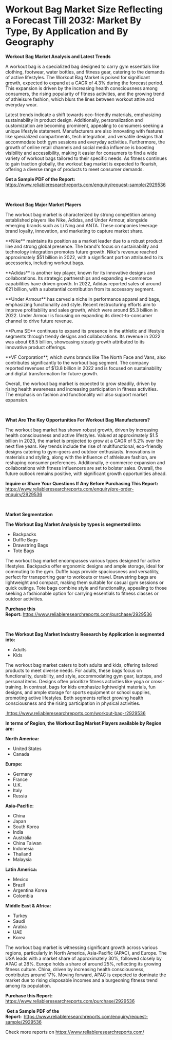<p><h1>Workout Bag Market Size Reflecting a Forecast Till 2032: Market By Type, By Application and By Geography</h1></p><p><strong>Workout Bag Market Analysis and Latest Trends</strong></p>
<p><p>A workout bag is a specialized bag designed to carry gym essentials like clothing, footwear, water bottles, and fitness gear, catering to the demands of active lifestyles. The Workout Bag Market is poised for significant growth, expected to expand at a CAGR of 4.3% during the forecast period. This expansion is driven by the increasing health consciousness among consumers, the rising popularity of fitness activities, and the growing trend of athleisure fashion, which blurs the lines between workout attire and everyday wear.</p><p>Latest trends indicate a shift towards eco-friendly materials, emphasizing sustainability in product design. Additionally, personalization and customization are becoming prominent, appealing to consumers seeking a unique lifestyle statement. Manufacturers are also innovating with features like specialized compartments, tech integration, and versatile designs that accommodate both gym sessions and everyday activities. Furthermore, the growth of online retail channels and social media influence is boosting visibility and accessibility, making it easier for consumers to find a wide variety of workout bags tailored to their specific needs. As fitness continues to gain traction globally, the workout bag market is expected to flourish, offering a diverse range of products to meet consumer demands.</p></p>
<p><strong>Get a Sample PDF of the Report:&nbsp;</strong> <a href="https://www.reliableresearchreports.com/enquiry/request-sample/2929536?utm_campaign=2960&utm_medium=2&utm_source=Github&utm_content=ia&utm_term=12032025&utm_id=workout-bag">https://www.reliableresearchreports.com/enquiry/request-sample/2929536</a></p>
<p>&nbsp;</p>
<p><strong>Workout Bag Major Market Players</strong></p>
<p><p>The workout bag market is characterized by strong competition among established players like Nike, Adidas, and Under Armour, alongside emerging brands such as Li Ning and ANTA. These companies leverage brand loyalty, innovation, and marketing to capture market share.</p><p>**Nike** maintains its position as a market leader due to a robust product line and strong global presence. The brand's focus on sustainability and technology integration promotes future growth. Nike's revenue reached approximately $51 billion in 2022, with a significant portion attributed to its accessories, including workout bags.</p><p>**Adidas** is another key player, known for its innovative designs and collaborations. Its strategic partnerships and expanding e-commerce capabilities have driven growth. In 2022, Adidas reported sales of around €21 billion, with a substantial contribution from its accessory segment.</p><p>**Under Armour** has carved a niche in performance apparel and bags, emphasizing functionality and style. Recent restructuring efforts aim to improve profitability and sales growth, which were around $5.3 billion in 2022. Under Armour is focusing on expanding its direct-to-consumer channel to drive future revenue.</p><p>**Puma SE** continues to expand its presence in the athletic and lifestyle segments through trendy designs and collaborations. Its revenue in 2022 was about €8.5 billion, showcasing steady growth attributed to its innovative product offerings.</p><p>**VF Corporation**, which owns brands like The North Face and Vans, also contributes significantly to the workout bag segment. The company reported revenues of $13.8 billion in 2022 and is focused on sustainability and digital transformation for future growth.</p><p>Overall, the workout bag market is expected to grow steadily, driven by rising health awareness and increasing participation in fitness activities. The emphasis on fashion and functionality will also support market expansion.</p></p>
<p>&nbsp;</p>
<p><strong>What Are The Key Opportunities For Workout Bag Manufacturers?</strong></p>
<p><p>The workout bag market has shown robust growth, driven by increasing health consciousness and active lifestyles. Valued at approximately $1.5 billion in 2023, the market is projected to grow at a CAGR of 5.2% over the next five years. Key trends include the rise of multifunctional, eco-friendly designs catering to gym-goers and outdoor enthusiasts. Innovations in materials and styling, along with the influence of athleisure fashion, are reshaping consumer preferences. Additionally, e-commerce expansion and collaborations with fitness influencers are set to bolster sales. Overall, the future outlook remains positive, with significant growth opportunities ahead.</p></p>
<p><strong>Inquire or Share Your Questions If Any Before Purchasing This Report:</strong> <a href="https://www.reliableresearchreports.com/enquiry/pre-order-enquiry/2929536?utm_campaign=2960&utm_medium=2&utm_source=Github&utm_content=ia&utm_term=12032025&utm_id=workout-bag">https://www.reliableresearchreports.com/enquiry/pre-order-enquiry/2929536</a></p>
<p>&nbsp;</p>
<p><strong>Market Segmentation</strong></p>
<p><strong>The Workout Bag Market Analysis by types is segmented into:</strong></p>
<p><ul><li>Backpacks</li><li>Duffle Bags</li><li>Drawstring Bags</li><li>Tote Bags</li></ul></p>
<p><p>The workout bag market encompasses various types designed for active lifestyles. Backpacks offer ergonomic designs and ample storage, ideal for commuting to the gym. Duffle bags provide spaciousness and versatility, perfect for transporting gear to workouts or travel. Drawstring bags are lightweight and compact, making them suitable for casual gym sessions or quick outings. Tote bags combine style and functionality, appealing to those seeking a fashionable option for carrying essentials to fitness classes or outdoor activities.</p></p>
<p><strong>Purchase this Report:&nbsp;</strong><a href="https://www.reliableresearchreports.com/purchase/2929536?utm_campaign=2960&utm_medium=2&utm_source=Github&utm_content=ia&utm_term=12032025&utm_id=workout-bag">https://www.reliableresearchreports.com/purchase/2929536</a></p>
<p>&nbsp;</p>
<p><strong>The Workout Bag Market Industry Research by Application is segmented into:</strong></p>
<p><ul><li>Adults</li><li>Kids</li></ul></p>
<p><p>The workout bag market caters to both adults and kids, offering tailored products to meet diverse needs. For adults, these bags focus on functionality, durability, and style, accommodating gym gear, laptops, and personal items. Designs often prioritize fitness activities like yoga or cross-training. In contrast, bags for kids emphasize lightweight materials, fun designs, and ample storage for sports equipment or school supplies, promoting active lifestyles. Both segments reflect growing health consciousness and the rising participation in physical activities.</p></p>
<p><a href="https://www.reliableresearchreports.com/workout-bag-r2929536?utm_campaign=2960&utm_medium=2&utm_source=Github&utm_content=ia&utm_term=12032025&utm_id=workout-bag">&nbsp;https://www.reliableresearchreports.com/workout-bag-r2929536</a></p>
<p><strong>In terms of Region, the Workout Bag Market Players available by Region are:</strong></p>
<p>
    <p> <strong> North America: </strong>
        <ul>
            <li>United States</li>
            <li>Canada</li>
        </ul>
        </p> 
    <p> <strong> Europe: </strong>
        <ul>
            <li>Germany</li>
            <li>France</li>
            <li>U.K.</li>
            <li>Italy</li>
            <li>Russia</li>
        </ul>
        </p> 
    <p> <strong> Asia-Pacific: </strong>
        <ul>
            <li>China</li>
            <li>Japan</li>
            <li>South Korea</li>
            <li>India</li>
            <li>Australia</li>
            <li>China Taiwan</li>
            <li>Indonesia</li>
            <li>Thailand</li>
            <li>Malaysia</li>
        </ul>
        </p> 
    <p> <strong> Latin America: </strong>
        <ul>
            <li>Mexico</li>
            <li>Brazil</li>
            <li>Argentina Korea</li>
            <li>Colombia</li>
        </ul>
        </p> 
    <p> <strong> Middle East & Africa: </strong>
        <ul>
            <li>Turkey</li>
            <li>Saudi</li>
            <li>Arabia</li>
            <li>UAE</li>
            <li>Korea</li>
        </ul>
    </p>
    </p>
<p><p>The workout bag market is witnessing significant growth across various regions, particularly in North America, Asia-Pacific (APAC), and Europe. The USA leads with a market share of approximately 30%, followed closely by APAC at 28%. Europe holds a share of around 25%, reflecting its growing fitness culture. China, driven by increasing health consciousness, contributes around 17%. Moving forward, APAC is expected to dominate the market due to rising disposable incomes and a burgeoning fitness trend among its population.</p></p>
<p><strong>Purchase this Report: </strong><a href="https://www.reliableresearchreports.com/purchase/2929536?utm_campaign=2960&utm_medium=2&utm_source=Github&utm_content=ia&utm_term=12032025&utm_id=workout-bag">https://www.reliableresearchreports.com/purchase/2929536</a></p>
<p>&nbsp;<strong>Get a Sample PDF of the Report:&nbsp;&nbsp;</strong><a href="https://www.reliableresearchreports.com/enquiry/request-sample/2929536?utm_campaign=2960&utm_medium=2&utm_source=Github&utm_content=ia&utm_term=12032025&utm_id=workout-bag">https://www.reliableresearchreports.com/enquiry/request-sample/2929536</a></p>
<p><strong></strong></p>
<p>Check more reports on <a href="https://www.reliableresearchreports.com/?utm_campaign=2960&utm_medium=2&utm_source=Github&utm_content=ia&utm_term=12032025&utm_id=workout-bag">https://www.reliableresearchreports.com/</a></p>